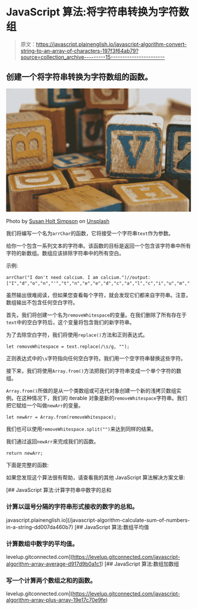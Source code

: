 # JavaScript 算法:将字符串转换为字符数组

> 原文：<https://javascript.plainenglish.io/javascript-algorithm-convert-string-to-an-array-of-characters-197f3f64ab79?source=collection_archive---------15----------------------->

## 创建一个将字符串转换为字符数组的函数。

![](img/1e6e12d6599af3ac83e8fb33816b1bd5.png)

Photo by [Susan Holt Simpson](https://unsplash.com/@shs521?utm_source=medium&utm_medium=referral) on [Unsplash](https://unsplash.com?utm_source=medium&utm_medium=referral)

我们将编写一个名为`arrChar`的函数，它将接受一个字符串`text`作为参数。

给你一个包含一系列文本的字符串。该函数的目标是返回一个包含该字符串中所有字符的新数组。数组应该排除字符串中的所有空白。

示例:

```
arrChar("I don't need calcium. I am calcium.")//output: ["I","d","o","n","'","t","n","e","e","d","c","a","l","c","i","u","m",".","I","a","m","c","a","l","c","i","u","m","."]
```

虽然输出很难阅读，但如果您查看每个字符，就会发现它们都来自字符串。注意，数组输出不包含任何空白字符。

首先，我们将创建一个名为`removeWhitespace`的变量。在我们删除了所有存在于`text`中的空白字符后，这个变量将包含我们的新字符串。

为了去除空白字符，我们将使用`replace()`方法和正则表达式。

```
let removeWhitespace = text.replace(/\s/g, "");
```

正则表达式中的`\s`字符指向任何空白字符。我们用一个空字符串替换这些字符。

接下来，我们将使用`Array.from()`方法把我们的字符串变成一个单个字符的数组。

`Array.from()`所做的是从一个类数组或可迭代对象创建一个新的浅拷贝数组实例。在这种情况下，我们的 iterable 对象是新的`removeWhitespace`字符串。我们把它赋给一个叫做`newArr`的变量。

```
let newArr = Array.from(removeWhitespace);
```

我们也可以使用`removeWhitespace.split("")`来达到同样的结果。

我们通过返回`newArr`来完成我们的函数。

```
return newArr;
```

下面是完整的函数:

如果您发现这个算法很有帮助，请查看我的其他 JavaScript 算法解决方案文章:

[](/javascript-algorithm-calculate-sum-of-numbers-in-a-string-dd007da460b7) [## JavaScript 算法:计算字符串中数字的总和

### 计算以逗号分隔的字符串形式接收的数字的总和。

javascript.plainenglish.io](/javascript-algorithm-calculate-sum-of-numbers-in-a-string-dd007da460b7) [](https://levelup.gitconnected.com/javascript-algorithm-array-average-d917d9b0a1c1) [## JavaScript 算法:数组平均值

### 计算数组中数字的平均值。

levelup.gitconnected.com](https://levelup.gitconnected.com/javascript-algorithm-array-average-d917d9b0a1c1) [](https://levelup.gitconnected.com/javascript-algorithm-array-plus-array-19e17c70e9fe) [## JavaScript 算法:数组加数组

### 写一个计算两个数组之和的函数。

levelup.gitconnected.com](https://levelup.gitconnected.com/javascript-algorithm-array-plus-array-19e17c70e9fe)